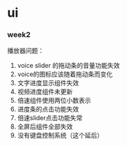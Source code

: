 # ui

### week2

播放器问题：

1. voice slider 的拖动条的音量功能失效
2. voice的图标应该随着拖动条而变化
3. 文字进度显示组件失效
4. 视频进度组件未更新
5. 倍速组件使用两位小数表示
6. 进度条的点击功能失效
7. 倍速slider点击功能失常
8. 全屏后组件全部失效
9. 没有键盘控制系统（这个延后）



